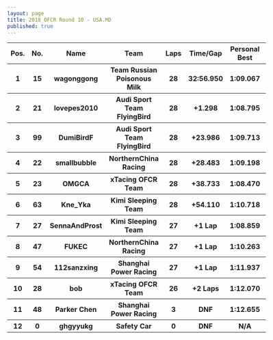 ```yaml
---
layout: page
title: 2018 OFCR Round 10 - USA.MD
published: true
---
```


<font size=2>
<table style="width:120%">
	<tr>
		<th>Pos.</th>
		<th>No.</th>
		<th>Name</th>
		<th>Team</th>
		<th>Laps</th>
		<th>Time/Gap</th>
		<th>Personal Best</th>
		<th>Position Diff</th>
	</tr>
	<tr>
		<th>1</th>
		<th>15</th>
		<th>wagonggong</th>
		<th>Team Russian Poisonous Milk</th>
		<th>28</th>
		<th>32:56.950</th>
		<th>1:09.067</th>
		<th>0</th>
	</tr>
	<tr>
		<th>2</th>
		<th>21</th>
		<th>lovepes2010</th>
		<th>Audi Sport Team FlyingBird</th>
		<th>28</th>
		<th>+1.298</th>
		<th>1:08.795</th>
		<th>+1</th>
	</tr>
	<tr>
		<th>3</th>
		<th>99</th>
		<th>DumiBirdF</th>
		<th>Audi Sport Team FlyingBird</th>
		<th>28</th>
		<th>+23.986</th>
		<th>1:09.713</th>
		<th>+2</th>
	</tr>
	<tr>
		<th>4</th>
		<th>22</th>
		<th>smallbubble</th>
		<th>NorthernChina Racing</th>
		<th>28</th>
		<th>+28.483</th>
		<th>1:09.198</th>
		<th>+2</th>
	</tr>
	<tr>
		<th>5</th>
		<th>23</th>
		<th>OMGCA</th>
		<th>xTacing OFCR Team</th>
		<th>28</th>
		<th>+38.733</th>
		<th>1:08.470</th>
		<th>-3</th>
	</tr>
	<tr>
		<th>6</th>
		<th>63</th>
		<th>Kne_Yka</th>
		<th>Kimi Sleeping Team</th>
		<th>28</th>
		<th>+54.110</th>
		<th>1:10.718</th>
		<th>+2</th>
	</tr>
	<tr>
		<th>7</th>
		<th>27</th>
		<th>SennaAndProst</th>
		<th>Kimi Sleeping Team</th>
		<th>27</th>
		<th>+1 Lap</th>
		<th>1:08.859</th>
		<th>-3</th>
	</tr>
	<tr>
		<th>8</th>
		<th>47</th>
		<th>FUKEC</th>
		<th>NorthernChina Racing</th>
		<th>27</th>
		<th>+1 Lap</th>
		<th>1:10.263</th>
		<th>-1</th>
	</tr>
	<tr>
		<th>9</th>
		<th>54</th>
		<th>112sanzxing</th>
		<th>Shanghai Power Racing</th>
		<th>27</th>
		<th>+1 Lap</th>
		<th>1:11.937</th>
		<th>+2</th>
	</tr>
	<tr>
		<th>10</th>
		<th>28</th>
		<th>bob</th>
		<th>xTacing OFCR Team</th>
		<th>26</th>
		<th>+2 Laps</th>
		<th>1:12.070</th>
		<th>0</th>
	</tr>
	<tr>
		<th>11</th>
		<th>48</th>
		<th>Parker Chen</th>
		<th>Shanghai Power Racing</th>
		<th>3</th>
		<th>DNF</th>
		<th>1:12.655</th>
		<th>-2</th>
	</tr>
	<tr>
		<th>12</th>
		<th>0</th>
		<th>ghgyyukg</th>
		<th>Safety Car</th>
		<th>0</th>
		<th>DNF</th>
		<th>N/A</th>
		<th>0</th>
	</tr>
</table>
</font>